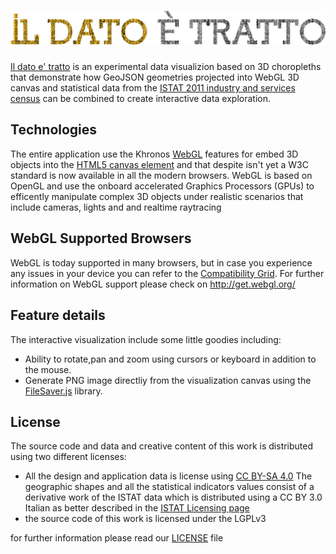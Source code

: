 ![il dato e' tratto](https://raw.githubusercontent.com/sciamlab/istat/master/img/ildatoetratto.png)
==================
[Il dato e' tratto](http://istatcontest.sciamlab.com/) is an experimental data visualizion based on 3D choropleths that demonstrate how
GeoJSON geometries projected into WebGL 3D canvas and statistical data from the [ISTAT 2011 industry and services census][#1] 
can be combined to create interactive data exploration.

Technologies
------------
The entire application use the Khronos [WebGL][#2] features for embed 3D objects into the [HTML5 canvas element](http://www.w3.org/html/wg/drafts/html/master/scripting-1.html#the-canvas-element)
and that despite isn't yet a W3C standard is now available in all the modern browsers.
WebGL is based on OpenGL and use the onboard accelerated Graphics Processors (GPUs) to efficently manipulate complex 3D objects under realistic scenarios that include cameras, lights and 
and realtime raytracing

WebGL Supported Browsers
-------------------------
WebGL is today supported in many browsers, but in case you experience any issues in your device you can refer to the [Compatibility Grid][#3].
For further information on WebGL support please check on http://get.webgl.org/

Feature details
----------------
The interactive visualization include some little goodies including:

* Ability to rotate,pan and zoom using cursors or keyboard in addition to the mouse.
* Generate PNG image directliy from the visualization canvas using the [FileSaver.js](https://github.com/eligrey/FileSaver.js) library.

License
--------
The source code and data and creative content of this work is distributed
using two different licenses:
 
* All the design and application data is license using [CC BY-SA 4.0](http://creativecommons.org/licenses/by-sa/4.0/)
  The geographic shapes and all the statistical indicators values consist
  of a derivative work of the ISTAT data which is distributed using a
  CC BY 3.0 Italian as better described in the [ISTAT Licensing page](http://www.istat.it/it/note-legali)
* the source code of this work is licensed under the LGPLv3

for further information please read our [LICENSE](https://raw.githubusercontent.com/sciamlab/istat/master/LICENSE) file

[#1]: http://censimentoindustriaeservizi.istat.it/ "Censimento Industria e Servizi ISTAT 2011"
[#2]: http://www.khronos.org/webgl/wiki/Main_Page "WebGL wiki at Khronos"
[#3]: http://caniuse.com/webgl "Can I use WebGL and 3D Canvas graphics?"


